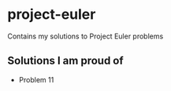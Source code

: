 # project-euler
Contains my solutions to Project Euler problems

## Solutions I am proud of
* Problem 11
